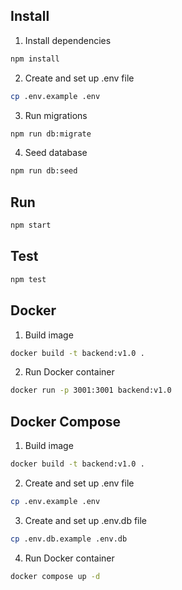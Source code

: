 
## Install
1. Install dependencies
```bash
npm install
```
2. Create and set up .env file
```bash
cp .env.example .env
```
3. Run migrations
```bash
npm run db:migrate
```
4. Seed database
```bash
npm run db:seed
```

## Run
```bash
npm start
```

## Test
```bash
npm test
```

## Docker
1. Build image
```bash
docker build -t backend:v1.0 .
```

2. Run Docker container
```bash
docker run -p 3001:3001 backend:v1.0
```

## Docker Compose
1. Build image
```bash
docker build -t backend:v1.0 .
```

2. Create and set up .env file
```bash
cp .env.example .env
```

3. Create and set up .env.db file
```bash
cp .env.db.example .env.db
```

4. Run Docker container
```bash
docker compose up -d
```
